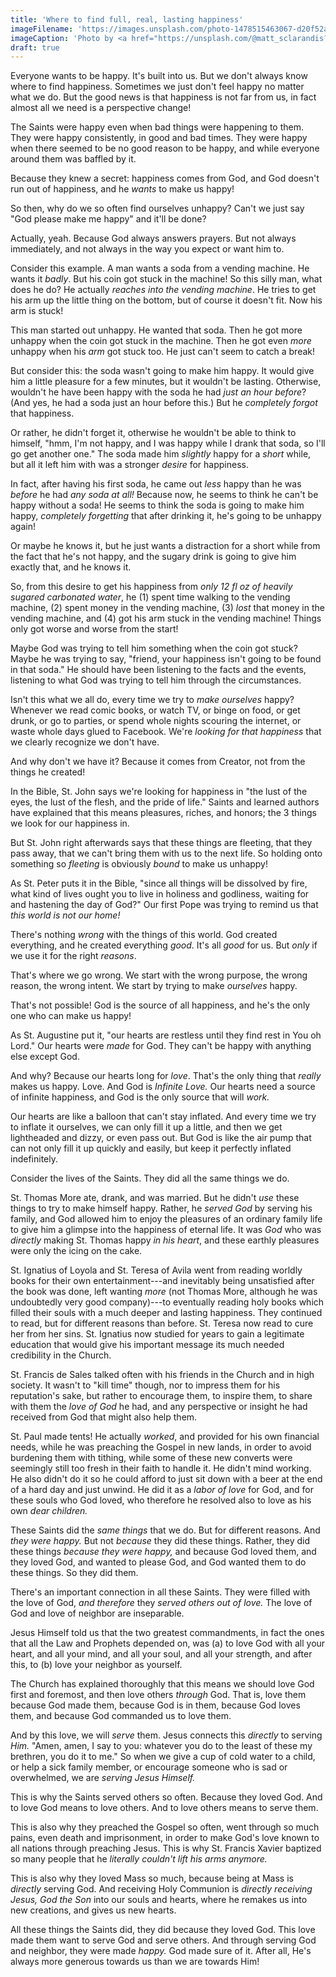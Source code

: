 ```yaml
---
title: 'Where to find full, real, lasting happiness'
imageFilename: 'https://images.unsplash.com/photo-1478515463067-d20f52aace26?ixlib=rb-1.2.1&ixid=MnwxMjA3fDB8MHxwaG90by1wYWdlfHx8fGVufDB8fHx8&auto=format&fit=crop&w=1374&q=80'
imageCaption: 'Photo by <a href="https://unsplash.com/@matt_sclarandis?utm_source=unsplash&utm_medium=referral&utm_content=creditCopyText">Matt Sclarandis</a> on <a href="https://unsplash.com/?utm_source=unsplash&utm_medium=referral&utm_content=creditCopyText">Unsplash</a>'
draft: true
---
```


Everyone wants to be happy. It's built into us. But we don't always know where to find happiness. Sometimes we just don't feel happy no matter what we do. But the good news is that happiness is not far from us, in fact almost all we need is a perspective change!

The Saints were happy even when bad things were happening to them. They were happy consistently, in good and bad times. They were happy when there seemed to be no good reason to be happy, and while everyone around them was baffled by it.

Because they knew a secret: happiness comes from God, and God doesn't run out of happiness, and he *wants* to make us happy!

So then, why do we so often find ourselves unhappy? Can't we just say "God please make me happy" and it'll be done?

Actually, yeah. Because God always answers prayers. But not always immediately, and not always in the way you expect or want him to.

Consider this example. A man wants a soda from a vending machine. He wants it *badly*. But his coin got stuck in the machine! So this silly man, what does he do? He actually *reaches into the vending machine*. He tries to get his arm up the little thing on the bottom, but of course it doesn't fit. Now his arm is stuck!

This man started out unhappy. He wanted that soda. Then he got more unhappy when the coin got stuck in the machine. Then he got even *more* unhappy when his *arm* got stuck too. He just can't seem to catch a break!

But consider this: the soda wasn't going to make him happy. It would give him a little pleasure for a few minutes, but it wouldn't be lasting. Otherwise, wouldn't he have been happy with the soda he had *just an hour before*? (And yes, he had a soda just an hour before this.) But he *completely forgot* that happiness.

Or rather, he didn't forget it, otherwise he wouldn't be able to think to himself, "hmm, I'm not happy, and I was happy while I drank that soda, so I'll go get another one." The soda made him *slightly* happy for a *short* while, but all it left him with was a stronger *desire* for happiness.

In fact, after having his first soda, he came out *less* happy than he was *before* he had *any soda at all!* Because now, he seems to think he can't be happy without a soda! He seems to think the soda is going to make him happy, *completely forgetting* that after drinking it, he's going to be unhappy again!

Or maybe he knows it, but he just wants a distraction for a short while from the fact that he's not happy, and the sugary drink is going to give him exactly that, and he knows it.

So, from this desire to get his happiness from *only 12 fl oz of heavily sugared carbonated water*, he (1) spent time walking to the vending machine, (2) spent money in the vending machine, (3) *lost* that money in the vending machine, and (4) got his arm stuck in the vending machine! Things only got worse and worse from the start!

Maybe God was trying to tell him something when the coin got stuck? Maybe he was trying to say, "friend, your happiness isn't going to be found in that soda." He should have been listening to the facts and the events, listening to what God was trying to tell him through the circumstances.

Isn't this what we all do, every time we try to *make ourselves* happy? Whenever we read comic books, or watch TV, or binge on food, or get drunk, or go to parties, or spend whole nights scouring the internet, or waste whole days glued to Facebook. We're *looking for that happiness* that we clearly recognize we don't have.

And why don't we have it? Because it comes from Creator, not from the things he created!

In the Bible, St. John says we're looking for happiness in "the lust of the eyes, the lust of the flesh, and the pride of life." Saints and learned authors have explained that this means pleasures, riches, and honors; the 3 things we look for our happiness in.

But St. John right afterwards says that these things are fleeting, that they pass away, that we can't bring them with us to the next life. So holding onto something so *fleeting* is obviously *bound* to make us unhappy!

As St. Peter puts it in the Bible, "since all things will be dissolved by fire, what kind of lives ought you to live in holiness and godliness, waiting for and hastening the day of God?" Our first Pope was trying to remind us that *this world is not our home!*

There's nothing *wrong* with the things of this world. God created everything, and he created everything *good*. It's all *good* for us. But *only* if we use it for the right *reasons*.

That's where we go wrong. We start with the wrong purpose, the wrong reason, the wrong intent. We start by trying to make *ourselves* happy.

That's not possible! God is the source of all happiness, and he's the only one who can make us happy!

As St. Augustine put it, "our hearts are restless until they find rest in You oh Lord." Our hearts were *made* for God. They can't be happy with anything else except God.

And why? Because our hearts long for *love*. That's the only thing that *really* makes us happy. Love. And God is *Infinite Love.* Our hearts need a source of infinite happiness, and God is the only source that will *work.*

Our hearts are like a balloon that can't stay inflated. And every time we try to inflate it ourselves, we can only fill it up a little, and then we get lightheaded and dizzy, or even pass out. But God is like the air pump that can not only fill it up quickly and easily, but keep it perfectly inflated indefinitely.

Consider the lives of the Saints. They did all the same things we do.

St. Thomas More ate, drank, and was married. But he didn't *use* these things to try to make himself happy. Rather, he *served God* by serving his family, and God allowed him to enjoy the pleasures of an ordinary family life to give him a glimpse into the happiness of eternal life. It was *God* who was *directly* making St. Thomas happy *in his heart*, and these earthly pleasures were only the icing on the cake.

St. Ignatius of Loyola and St. Teresa of Avila went from reading worldly books for their own entertainment---and inevitably being unsatisfied after the book was done, left wanting *more* (not Thomas More, although he was undoubtedly very good company)---to eventually reading holy books which filled their souls with a much deeper and lasting happiness. They continued to read, but for different reasons than before. St. Teresa now read to cure her from her sins. St. Ignatius now studied for years to gain a legitimate education that would give his important message its much needed credibility in the Church.

St. Francis de Sales talked often with his friends in the Church and in high society. It wasn't to "kill time" though, nor to impress them for his reputation's sake, but rather to encourage them, to inspire them, to share with them the *love of God* he had, and any perspective or insight he had received from God that might also help them.

St. Paul made tents! He actually *worked*, and provided for his own financial needs, while he was preaching the Gospel in new lands, in order to avoid burdening them with tithing, while some of these new converts were seemingly still too fresh in their faith to handle it. He didn't mind working. He also didn't do it so he could afford to just sit down with a beer at the end of a hard day and just unwind. He did it as a *labor of love* for God, and for these souls who God loved, who therefore he resolved also to love as his own *dear children.*

These Saints did the *same things* that we do. But for different reasons. And *they were happy.* But not *because* they did these things. Rather, they did these things *because they were happy,* and because God loved them, and they loved God, and wanted to please God, and God wanted them to do these things. So they did them.

There's an important connection in all these Saints. They were filled with the love of God, *and therefore* they *served others out of love.* The love of God and love of neighbor are inseparable.

Jesus Himself told us that the two greatest commandments, in fact the ones that all the Law and Prophets depended on, was (a) to love God with all your heart, and all your mind, and all your soul, and all your strength, and after this, to (b) love your neighbor as yourself.

The Church has explained thoroughly that this means we should love God first and foremost, and then love others *through* God. That is, love them because God made them, because God is in them, because God loves them, and because God commanded us to love them.

And by this love, we will *serve* them. Jesus connects this *directly* to serving *Him.* "Amen, amen, I say to you: whatever you do to the least of these my brethren, you do it to me." So when we give a cup of cold water to a child, or help a sick family member, or encourage someone who is sad or overwhelmed, we are *serving Jesus Himself.*

This is why the Saints served others so often. Because they loved God. And to love God means to love others. And to love others means to serve them.

This is also why they preached the Gospel so often, went through so much pains, even death and imprisonment, in order to make God's love known to all nations through preaching Jesus. This is why St. Francis Xavier baptized so many people that he *literally couldn't lift his arms anymore.*

This is also why they loved Mass so much, because being at Mass is *directly* serving God. And receiving Holy Communion is *directly receiving Jesus, God the Son* into our souls and hearts, where he remakes us into new creations, and gives us new hearts.

All these things the Saints did, they did because they loved God. This love made them want to serve God and serve others. And through serving God and neighbor, they were made *happy.* God made sure of it. After all, He's always more generous towards us than we are towards Him!

